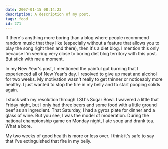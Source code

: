 ```yaml
---
date: 2007-01-15 08:14:23
description: A description of my post.
tags: food
id: 271
---
```

If there's anything more boring than a blog where people recommend random music that they like (especially without a feature that allows you to play the song right then and there), then it's a diet blog.  I mention this only because I'm veering very close to boring diet blog territory with this post.  But stick with me a moment.

In my New Year's post, I mentioned the painful gut burning that I experienced all of New Year's day.  I resolved to give up meat and alcohol for two weeks.  My motivation wasn't really to get  thinner or noticeably more healthy.  I just wanted to stop the fire in my belly and to start pooping solids again.
<!--more-->
I stuck with my resolution through LSU's Sugar Bowl.  I wavered a little that Friday night, but I only had three beers and some food with a little ground beef as an ingredient.  That Saturday, I had a gyros plate for dinner and a glass of wine.  But you see, I was the model of moderation.  During the national championship game on Monday night, I ate soup and drank tea.  What a bore.

My two weeks of good health is more or less over.  I think it's safe to say that I've extinguished that fire in my belly.